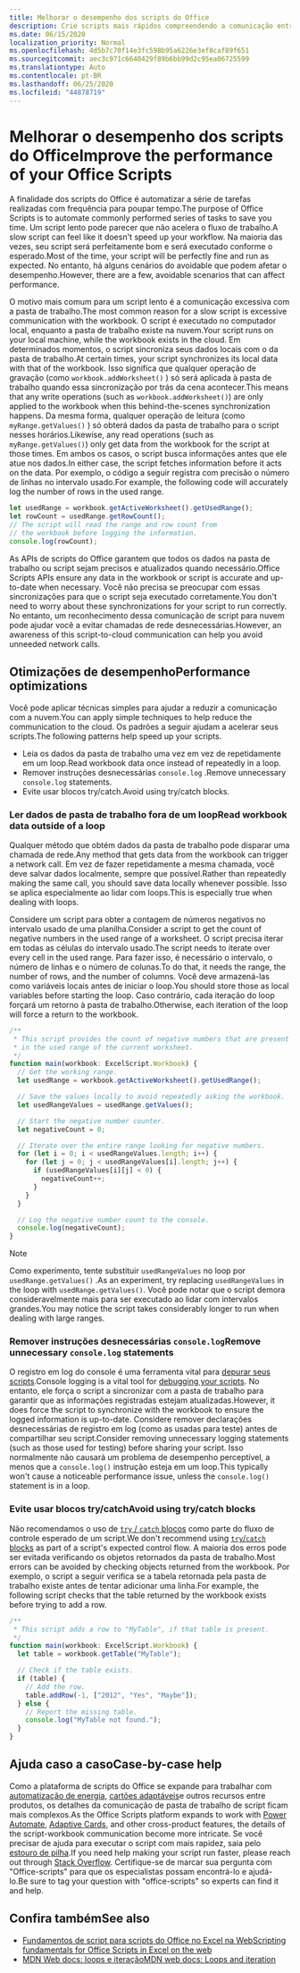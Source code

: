 ```yaml
---
title: Melhorar o desempenho dos scripts do Office
description: Crie scripts mais rápidos compreendendo a comunicação entre a pasta de trabalho do Excel e seu script.
ms.date: 06/15/2020
localization_priority: Normal
ms.openlocfilehash: 4d5b7c70f14e3fc598b95a6226e3ef8caf89f651
ms.sourcegitcommit: aec3c971c6640429f89b6bb99d2c95ea06725599
ms.translationtype: Auto
ms.contentlocale: pt-BR
ms.lasthandoff: 06/25/2020
ms.locfileid: "44878719"
---
```

# <a name="improve-the-performance-of-your-office-scripts"></a><span data-ttu-id="b347f-103">Melhorar o desempenho dos scripts do Office</span><span class="sxs-lookup"><span data-stu-id="b347f-103">Improve the performance of your Office Scripts</span></span>

<span data-ttu-id="b347f-104">A finalidade dos scripts do Office é automatizar a série de tarefas realizadas com frequência para poupar tempo.</span><span class="sxs-lookup"><span data-stu-id="b347f-104">The purpose of Office Scripts is to automate commonly performed series of tasks to save you time.</span></span> <span data-ttu-id="b347f-105">Um script lento pode parecer que não acelera o fluxo de trabalho.</span><span class="sxs-lookup"><span data-stu-id="b347f-105">A slow script can feel like it doesn't speed up your workflow.</span></span> <span data-ttu-id="b347f-106">Na maioria das vezes, seu script será perfeitamente bom e será executado conforme o esperado.</span><span class="sxs-lookup"><span data-stu-id="b347f-106">Most of the time, your script will be perfectly fine and run as expected.</span></span> <span data-ttu-id="b347f-107">No entanto, há alguns cenários do avoidable que podem afetar o desempenho.</span><span class="sxs-lookup"><span data-stu-id="b347f-107">However, there are a few, avoidable scenarios that can affect performance.</span></span>

<span data-ttu-id="b347f-108">O motivo mais comum para um script lento é a comunicação excessiva com a pasta de trabalho.</span><span class="sxs-lookup"><span data-stu-id="b347f-108">The most common reason for a slow script is excessive communication with the workbook.</span></span> <span data-ttu-id="b347f-109">O script é executado no computador local, enquanto a pasta de trabalho existe na nuvem.</span><span class="sxs-lookup"><span data-stu-id="b347f-109">Your script runs on your local machine, while the workbook exists in the cloud.</span></span> <span data-ttu-id="b347f-110">Em determinados momentos, o script sincroniza seus dados locais com o da pasta de trabalho.</span><span class="sxs-lookup"><span data-stu-id="b347f-110">At certain times, your script synchronizes its local data with that of the workbook.</span></span> <span data-ttu-id="b347f-111">Isso significa que qualquer operação de gravação (como `workbook.addWorksheet()` ) só será aplicada à pasta de trabalho quando essa sincronização por trás da cena acontecer.</span><span class="sxs-lookup"><span data-stu-id="b347f-111">This means that any write operations (such as `workbook.addWorksheet()`) are only applied to the workbook when this behind-the-scenes synchronization happens.</span></span> <span data-ttu-id="b347f-112">Da mesma forma, qualquer operação de leitura (como `myRange.getValues()` ) só obterá dados da pasta de trabalho para o script nesses horários.</span><span class="sxs-lookup"><span data-stu-id="b347f-112">Likewise, any read operations (such as `myRange.getValues()`) only get data from the workbook for the script at those times.</span></span> <span data-ttu-id="b347f-113">Em ambos os casos, o script busca informações antes que ele atue nos dados.</span><span class="sxs-lookup"><span data-stu-id="b347f-113">In either case, the script fetches information before it acts on the data.</span></span> <span data-ttu-id="b347f-114">Por exemplo, o código a seguir registra com precisão o número de linhas no intervalo usado.</span><span class="sxs-lookup"><span data-stu-id="b347f-114">For example, the following code will accurately log the number of rows in the used range.</span></span>

```TypeScript
let usedRange = workbook.getActiveWorksheet().getUsedRange();
let rowCount = usedRange.getRowCount();
// The script will read the range and row count from
// the workbook before logging the information.
console.log(rowCount);
```

<span data-ttu-id="b347f-115">As APIs de scripts do Office garantem que todos os dados na pasta de trabalho ou script sejam precisos e atualizados quando necessário.</span><span class="sxs-lookup"><span data-stu-id="b347f-115">Office Scripts APIs ensure any data in the workbook or script is accurate and up-to-date when necessary.</span></span> <span data-ttu-id="b347f-116">Você não precisa se preocupar com essas sincronizações para que o script seja executado corretamente.</span><span class="sxs-lookup"><span data-stu-id="b347f-116">You don't need to worry about these synchronizations for your script to run correctly.</span></span> <span data-ttu-id="b347f-117">No entanto, um reconhecimento dessa comunicação de script para nuvem pode ajudar você a evitar chamadas de rede desnecessárias.</span><span class="sxs-lookup"><span data-stu-id="b347f-117">However, an awareness of this script-to-cloud communication can help you avoid unneeded network calls.</span></span>

## <a name="performance-optimizations"></a><span data-ttu-id="b347f-118">Otimizações de desempenho</span><span class="sxs-lookup"><span data-stu-id="b347f-118">Performance optimizations</span></span>

<span data-ttu-id="b347f-119">Você pode aplicar técnicas simples para ajudar a reduzir a comunicação com a nuvem.</span><span class="sxs-lookup"><span data-stu-id="b347f-119">You can apply simple techniques to help reduce the communication to the cloud.</span></span> <span data-ttu-id="b347f-120">Os padrões a seguir ajudam a acelerar seus scripts.</span><span class="sxs-lookup"><span data-stu-id="b347f-120">The following patterns help speed up your scripts.</span></span>

- <span data-ttu-id="b347f-121">Leia os dados da pasta de trabalho uma vez em vez de repetidamente em um loop.</span><span class="sxs-lookup"><span data-stu-id="b347f-121">Read workbook data once instead of repeatedly in a loop.</span></span>
- <span data-ttu-id="b347f-122">Remover instruções desnecessárias `console.log` .</span><span class="sxs-lookup"><span data-stu-id="b347f-122">Remove unnecessary `console.log` statements.</span></span>
- <span data-ttu-id="b347f-123">Evite usar blocos try/catch.</span><span class="sxs-lookup"><span data-stu-id="b347f-123">Avoid using try/catch blocks.</span></span>

### <a name="read-workbook-data-outside-of-a-loop"></a><span data-ttu-id="b347f-124">Ler dados de pasta de trabalho fora de um loop</span><span class="sxs-lookup"><span data-stu-id="b347f-124">Read workbook data outside of a loop</span></span>

<span data-ttu-id="b347f-125">Qualquer método que obtém dados da pasta de trabalho pode disparar uma chamada de rede.</span><span class="sxs-lookup"><span data-stu-id="b347f-125">Any method that gets data from the workbook can trigger a network call.</span></span> <span data-ttu-id="b347f-126">Em vez de fazer repetidamente a mesma chamada, você deve salvar dados localmente, sempre que possível.</span><span class="sxs-lookup"><span data-stu-id="b347f-126">Rather than repeatedly making the same call, you should save data locally whenever possible.</span></span> <span data-ttu-id="b347f-127">Isso se aplica especialmente ao lidar com loops.</span><span class="sxs-lookup"><span data-stu-id="b347f-127">This is especially true when dealing with loops.</span></span>

<span data-ttu-id="b347f-128">Considere um script para obter a contagem de números negativos no intervalo usado de uma planilha.</span><span class="sxs-lookup"><span data-stu-id="b347f-128">Consider a script to get the count of negative numbers in the used range of a worksheet.</span></span> <span data-ttu-id="b347f-129">O script precisa iterar em todas as células do intervalo usado.</span><span class="sxs-lookup"><span data-stu-id="b347f-129">The script needs to iterate over every cell in the used range.</span></span> <span data-ttu-id="b347f-130">Para fazer isso, é necessário o intervalo, o número de linhas e o número de colunas.</span><span class="sxs-lookup"><span data-stu-id="b347f-130">To do that, it needs the range, the number of rows, and the number of columns.</span></span> <span data-ttu-id="b347f-131">Você deve armazená-las como variáveis locais antes de iniciar o loop.</span><span class="sxs-lookup"><span data-stu-id="b347f-131">You should store those as local variables before starting the loop.</span></span> <span data-ttu-id="b347f-132">Caso contrário, cada iteração do loop forçará um retorno à pasta de trabalho.</span><span class="sxs-lookup"><span data-stu-id="b347f-132">Otherwise, each iteration of the loop will force a return to the workbook.</span></span>

```TypeScript
/**
 * This script provides the count of negative numbers that are present
 * in the used range of the current worksheet.
 */
function main(workbook: ExcelScript.Workbook) {
  // Get the working range.
  let usedRange = workbook.getActiveWorksheet().getUsedRange();

  // Save the values locally to avoid repeatedly asking the workbook.
  let usedRangeValues = usedRange.getValues();

  // Start the negative number counter.
  let negativeCount = 0;

  // Iterate over the entire range looking for negative numbers.
  for (let i = 0; i < usedRangeValues.length; i++) {
    for (let j = 0; j < usedRangeValues[i].length; j++) {
      if (usedRangeValues[i][j] < 0) {
        negativeCount++;
      }
    }
  }

  // Log the negative number count to the console.
  console.log(negativeCount);
}
```

> [!NOTE]
> <span data-ttu-id="b347f-133">Como experimento, tente substituir `usedRangeValues` no loop por `usedRange.getValues()` .</span><span class="sxs-lookup"><span data-stu-id="b347f-133">As an experiment, try replacing `usedRangeValues` in the loop with `usedRange.getValues()`.</span></span> <span data-ttu-id="b347f-134">Você pode notar que o script demora consideravelmente mais para ser executado ao lidar com intervalos grandes.</span><span class="sxs-lookup"><span data-stu-id="b347f-134">You may notice the script takes considerably longer to run when dealing with large ranges.</span></span>

### <a name="remove-unnecessary-consolelog-statements"></a><span data-ttu-id="b347f-135">Remover instruções desnecessárias `console.log`</span><span class="sxs-lookup"><span data-stu-id="b347f-135">Remove unnecessary `console.log` statements</span></span>

<span data-ttu-id="b347f-136">O registro em log do console é uma ferramenta vital para [depurar seus scripts](../testing/troubleshooting.md).</span><span class="sxs-lookup"><span data-stu-id="b347f-136">Console logging is a vital tool for [debugging your scripts](../testing/troubleshooting.md).</span></span> <span data-ttu-id="b347f-137">No entanto, ele força o script a sincronizar com a pasta de trabalho para garantir que as informações registradas estejam atualizadas.</span><span class="sxs-lookup"><span data-stu-id="b347f-137">However, it does force the script to synchronize with the workbook to ensure the logged information is up-to-date.</span></span> <span data-ttu-id="b347f-138">Considere remover declarações desnecessárias de registro em log (como as usadas para teste) antes de compartilhar seu script.</span><span class="sxs-lookup"><span data-stu-id="b347f-138">Consider removing unnecessary logging statements (such as those used for testing) before sharing your script.</span></span> <span data-ttu-id="b347f-139">Isso normalmente não causará um problema de desempenho perceptível, a menos que a `console.log()` instrução esteja em um loop.</span><span class="sxs-lookup"><span data-stu-id="b347f-139">This typically won't cause a noticeable performance issue, unless the `console.log()` statement is in a loop.</span></span>

### <a name="avoid-using-trycatch-blocks"></a><span data-ttu-id="b347f-140">Evite usar blocos try/catch</span><span class="sxs-lookup"><span data-stu-id="b347f-140">Avoid using try/catch blocks</span></span>

<span data-ttu-id="b347f-141">Não recomendamos o uso de [ `try` / `catch` blocos](https://developer.mozilla.org/docs/Web/JavaScript/Reference/Statements/try...catch) como parte do fluxo de controle esperado de um script.</span><span class="sxs-lookup"><span data-stu-id="b347f-141">We don't recommend using [`try`/`catch` blocks](https://developer.mozilla.org/docs/Web/JavaScript/Reference/Statements/try...catch) as part of a script's expected control flow.</span></span> <span data-ttu-id="b347f-142">A maioria dos erros pode ser evitada verificando os objetos retornados da pasta de trabalho.</span><span class="sxs-lookup"><span data-stu-id="b347f-142">Most errors can be avoided by checking objects returned from the workbook.</span></span> <span data-ttu-id="b347f-143">Por exemplo, o script a seguir verifica se a tabela retornada pela pasta de trabalho existe antes de tentar adicionar uma linha.</span><span class="sxs-lookup"><span data-stu-id="b347f-143">For example, the following script checks that the table returned by the workbook exists before trying to add a row.</span></span>

```TypeScript
/**
 * This script adds a row to "MyTable", if that table is present.
 */
function main(workbook: ExcelScript.Workbook) {
  let table = workbook.getTable("MyTable");

  // Check if the table exists.
  if (table) {
    // Add the row.
    table.addRow(-1, ["2012", "Yes", "Maybe"]);
  } else {
    // Report the missing table.
    console.log("MyTable not found.");
  }
}
```

## <a name="case-by-case-help"></a><span data-ttu-id="b347f-144">Ajuda caso a caso</span><span class="sxs-lookup"><span data-stu-id="b347f-144">Case-by-case help</span></span>

<span data-ttu-id="b347f-145">Como a plataforma de scripts do Office se expande para trabalhar com [automatização de energia](https://flow.microsoft.com/), [cartões adaptáveis](https://docs.microsoft.com/adaptive-cards)e outros recursos entre produtos, os detalhes da comunicação de pasta de trabalho de script ficam mais complexos.</span><span class="sxs-lookup"><span data-stu-id="b347f-145">As the Office Scripts platform expands to work with [Power Automate](https://flow.microsoft.com/), [Adaptive Cards](https://docs.microsoft.com/adaptive-cards), and other cross-product features, the details of the script-workbook communication become more intricate.</span></span> <span data-ttu-id="b347f-146">Se você precisar de ajuda para executar o script com mais rapidez, saia pelo [estouro de pilha](https://stackoverflow.com/questions/tagged/office-scripts).</span><span class="sxs-lookup"><span data-stu-id="b347f-146">If you need help making your script run faster, please reach out through [Stack Overflow](https://stackoverflow.com/questions/tagged/office-scripts).</span></span> <span data-ttu-id="b347f-147">Certifique-se de marcar sua pergunta com "Office-scripts" para que os especialistas possam encontrá-lo e ajudá-lo.</span><span class="sxs-lookup"><span data-stu-id="b347f-147">Be sure to tag your question with "office-scripts" so experts can find it and help.</span></span>

## <a name="see-also"></a><span data-ttu-id="b347f-148">Confira também</span><span class="sxs-lookup"><span data-stu-id="b347f-148">See also</span></span>

- [<span data-ttu-id="b347f-149">Fundamentos de script para scripts do Office no Excel na Web</span><span class="sxs-lookup"><span data-stu-id="b347f-149">Scripting fundamentals for Office Scripts in Excel on the web</span></span>](scripting-fundamentals.md)
- [<span data-ttu-id="b347f-150">MDN Web docs: loops e iteração</span><span class="sxs-lookup"><span data-stu-id="b347f-150">MDN web docs: Loops and iteration</span></span>](https://developer.mozilla.org/docs/Web/JavaScript/Guide/Loops_and_iteration)
